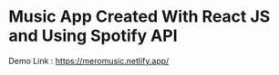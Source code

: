# Music App Created With React JS and Using Spotify API

Demo Link : https://meromusic.netlify.app/
